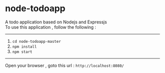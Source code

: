 # node-todoapp
A todo application based on Nodejs and Expressjs
<br>
To use this application , follow the following :
<hr>
<ol>
<li><code>cd node-todoapp-master</code></li>
<li><code>npm install</code></li>
<li><code>npm start</code></li>
</ol>
<hr>
Open your browser , goto this url : <code>http://localhost:8080/</code> 

